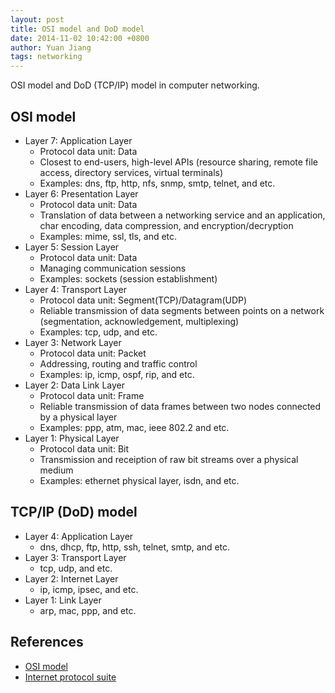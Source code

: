 ```yaml
---
layout: post
title: OSI model and DoD model
date: 2014-11-02 10:42:00 +0800
author: Yuan Jiang
tags: networking
---
```


OSI model and DoD (TCP/IP) model in computer networking.

## OSI model
- Layer 7: Application Layer
  + Protocol data unit: Data
  + Closest to end-users, high-level APIs (resource sharing, remote file access, directory services, virtual terminals)
  + Examples: dns, ftp, http, nfs, snmp, smtp, telnet, and etc.
- Layer 6: Presentation Layer
  + Protocol data unit: Data
  + Translation of data between a networking service and an application, char encoding, data compression, and encryption/decryption
  + Examples: mime, ssl, tls, and etc.
- Layer 5: Session Layer
  + Protocol data unit: Data
  + Managing communication sessions
  + Examples: sockets (session establishment)
- Layer 4: Transport Layer
  + Protocol data unit: Segment(TCP)/Datagram(UDP)
  + Reliable transmission of data segments between points on a network (segmentation, acknowledgement, multiplexing)
  + Examples: tcp, udp, and etc.
- Layer 3: Network Layer
  + Protocol data unit: Packet
  + Addressing, routing and traffic control
  + Examples: ip, icmp, ospf, rip, and etc.
- Layer 2: Data Link Layer
  + Protocol data unit: Frame
  + Reliable transmission of data frames between two nodes connected by a physical layer
  + Examples: ppp, atm, mac, ieee 802.2 and etc.
- Layer 1: Physical Layer
  + Protocol data unit: Bit
  + Transmission and receiption of raw bit streams over a physical medium
  + Examples: ethernet physical layer, isdn, and etc.

## TCP/IP (DoD) model
- Layer 4: Application Layer
  + dns, dhcp, ftp, http, ssh, telnet, smtp, and etc.
- Layer 3: Transport Layer
  + tcp, udp, and etc.
- Layer 2: Internet Layer
  + ip, icmp, ipsec, and etc.
- Layer 1: Link Layer
  + arp, mac, ppp, and etc.

## References
- [OSI model](https://en.wikipedia.org/wiki/OSI_model)
- [Internet protocol suite](https://en.wikipedia.org/wiki/Internet_protocol_suite)

